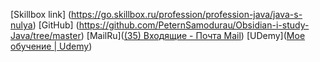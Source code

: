 [Skillbox link] (https://go.skillbox.ru/profession/profession-java/java-s-nulya)
[GitHub] (https://github.com/PeternSamodurau/Obsidian-i-study-Java/tree/master)
[MailRu]([(35) Входящие - Почта Mail](https://e.mail.ru/inbox/?app_id_mytracker=58519&authid=m5fb66xp.hq&back=1&dwhsplit=s10273.b1ss12743s&from=login%2Cnavi&x-login-auth=1))
[UDemy]([Мое обучение | Udemy](https://www.udemy.com/home/my-courses/learning/))